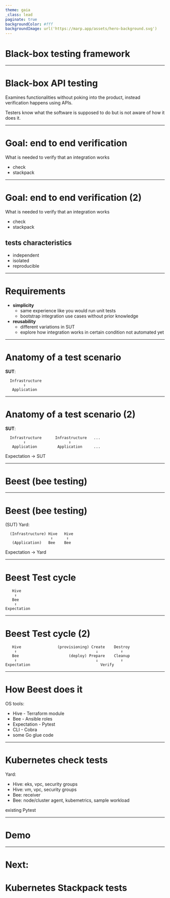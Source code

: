 ```yaml
---
theme: gaia
_class: lead
paginate: true
backgroundColor: #fff
backgroundImage: url('https://marp.app/assets/hero-background.svg')
---
```


# **Black-box testing framework**

---

# Black-box API testing

Examines functionalities without poking into the product, instead verification happens using APIs.

Testers know what the software is supposed to do but is not aware of how it does it.

---

# Goal: end to end verification

What is needed to verify that an integration works

- check
- stackpack

---

# Goal: end to end verification (2)

What is needed to verify that an integration works

- check
- stackpack

## tests characteristics

- independent
- isolated
- reproducible

---

# Requirements

- **simplicity**
  - same experience like you would run unit tests
  - bootstrap integration use cases without prior knowledge
- **reusability**
  - different variations in SUT
  - explore how integration works in certain condition not automated yet

---

# Anatomy of a test scenario

**SUT**:
```
  Infrastructure
        ↑
   Application
```

---

# Anatomy of a test scenario (2)

**SUT**:
```
  Infrastructure      Infrastructure   ...
        ↑                   ↑
   Application         Application     ...
```

Expectation → SUT

---

<!-- _class: lead -->

# **Beest** (bee testing)

---

# **Beest** (bee testing)

(SUT) Yard:
```
  (Infrastructure) Hive   Hive
                    ↑      ↑
   (Application)   Bee    Bee
```

Expectation → Yard

---

# Beest Test cycle

```
   Hive
    ↑  
   Bee 
    ↑
Expectation
```

---

# Beest Test cycle (2)

```
   Hive                (provisioning) Create    Destroy
    ↑                                   ↓          ↑
   Bee                      (deploy) Prepare    Cleanup
    ↑                                   ↓          ↑
Expectation                               Verify
```

---

# How Beest does it

OS tools:
- Hive - Terraform module
- Bee - Ansible roles
- Expectation - Pytest
- CLI - Cobra
- some Go glue code

---

# Kubernetes check tests

Yard:
- Hive: eks, vpc, security groups
- Hive: vm, vpc, security groups
- Bee: receiver
- Bee: node/cluster agent, kubemetrics, sample workload

existing Pytest

---

<!-- _class: lead -->

# Demo

---

<!-- _class: lead -->

# Next:
# Kubernetes Stackpack tests
